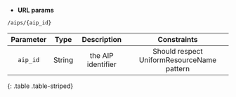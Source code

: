 * **URL params**

`/aips/{aip_id}`  

Parameter | Type | Description | Constraints  
:-------: | :--: | :---------: | :---------:  
`aip_id` | String | the AIP identifier | Should respect UniformResourceName pattern  
{: .table .table-striped}

